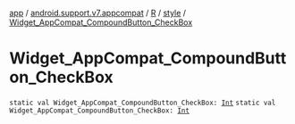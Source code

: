 [app](../../../index.md) / [android.support.v7.appcompat](../../index.md) / [R](../index.md) / [style](index.md) / [Widget_AppCompat_CompoundButton_CheckBox](.)

# Widget_AppCompat_CompoundButton_CheckBox

`static val Widget_AppCompat_CompoundButton_CheckBox: `[`Int`](https://kotlinlang.org/api/latest/jvm/stdlib/kotlin/-int/index.html)
`static val Widget_AppCompat_CompoundButton_CheckBox: `[`Int`](https://kotlinlang.org/api/latest/jvm/stdlib/kotlin/-int/index.html)